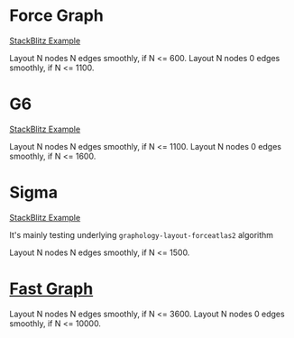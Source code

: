 # Force Graph

[StackBlitz Example](https://stackblitz.com/edit/force-graph-benchmark)

Layout N nodes N edges smoothly, if N <= 600.
Layout N nodes 0 edges smoothly, if N <= 1100.

# G6

[StackBlitz Example](https://stackblitz.com/edit/force-graph-benchmark-igwkge)

Layout N nodes N edges smoothly, if N <= 1100.
Layout N nodes 0 edges smoothly, if N <= 1600.

# Sigma

[StackBlitz Example](https://stackblitz.com/edit/force-graph-benchmark-vg4hgw)

It's mainly testing underlying `graphology-layout-forceatlas2` algorithm

Layout N nodes N edges smoothly, if N <= 1500.

# [Fast Graph](./basic/)

Layout N nodes N edges smoothly, if N <= 3600.
Layout N nodes 0 edges smoothly, if N <= 10000.
